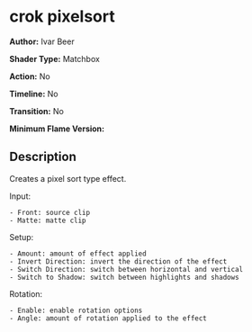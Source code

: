 # crok pixelsort

**Author:** Ivar Beer

**Shader Type:** Matchbox

**Action:** No

**Timeline:** No

**Transition:** No

**Minimum Flame Version:** 


## Description
Creates a pixel sort type effect.

  Input:

    - Front: source clip
    - Matte: matte clip

  Setup:

    - Amount: amount of effect applied
    - Invert Direction: invert the direction of the effect
    - Switch Direction: switch between horizontal and vertical
    - Switch to Shadow: switch between highlights and shadows

  Rotation:

    - Enable: enable rotation options
    - Angle: amount of rotation applied to the effect
